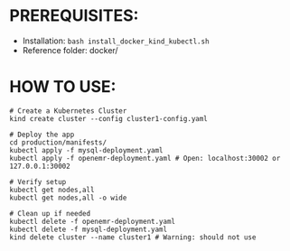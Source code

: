 # PREREQUISITES:
- Installation: `bash install_docker_kind_kubectl.sh`
- Reference folder: docker/

# HOW TO USE:
```shell
# Create a Kubernetes Cluster
kind create cluster --config cluster1-config.yaml

# Deploy the app
cd production/manifests/
kubectl apply -f mysql-deployment.yaml
kubectl apply -f openemr-deployment.yaml # Open: localhost:30002 or 127.0.0.1:30002

# Verify setup
kubectl get nodes,all
kubectl get nodes,all -o wide

# Clean up if needed
kubectl delete -f openemr-deployment.yaml
kubectl delete -f mysql-deployment.yaml
kind delete cluster --name cluster1 # Warning: should not use
```